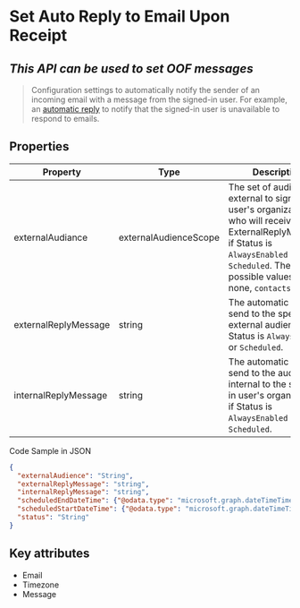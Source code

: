 Set Auto Reply to Email Upon Receipt
===  
***This API can be used to set OOF messages***
----

>Configuration settings to automatically notify the sender of an incoming email with a message from the signed-in user. For example, an [automatic reply](https://docs.microsoft.com/en-us/graph/api/resources/automaticrepliessetting?view=graph-rest-1.0) to notify that the signed-in user is unavailable to respond to emails.

Properties
---
|Property        |Type                 |Description                                      |
|---------      |      ----------   |-------------------------------------------------|
|externalAudiance|externalAudienceScope|The set of audience external to signed-in user's organization who will receive the ExternalReplyMessage, if Status is `AlwaysEnabled `or `Scheduled`. The possible values are: none, `contactsOnly`, all.|
|externalReplyMessage|string|The automatic reply to send to the specified external audience, if Status is `AlwaysEnabled` or `Scheduled`.|
|internalReplyMessage|string|The automatic reply to send to the audience internal to the signed-in user's organization, if Status is   `AlwaysEnabled` or `Scheduled`.|
 

Code Sample in JSON
````json
{
  "externalAudience": "String",
  "externalReplyMessage": "string",
  "internalReplyMessage": "string",
  "scheduledEndDateTime": {"@odata.type": "microsoft.graph.dateTimeTimeZone"},
  "scheduledStartDateTime": {"@odata.type": "microsoft.graph.dateTimeTimeZone"},
  "status": "String"
}
````

##  Key attributes

+ Email
+ Timezone
+ Message
